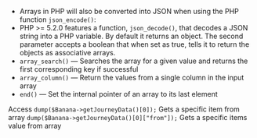 - Arrays in PHP will also be converted into JSON when using the PHP function `json_encode()`:
- PHP >= 5.2.0 features a function, `json_decode()`, that decodes a JSON string into a PHP variable. By default it returns an object. The second parameter accepts a boolean that when set as true, tells it to return the objects as associative arrays.
- `array_search()` — Searches the array for a given value and returns the first corresponding key if successful
- `array_column()` — Return the values from a single column in the input array
- `end()` — Set the internal pointer of an array to its last element


Access
`dump($Banana->getJourneyData()[0]);` Gets a specific item from array
`dump($Banana->getJourneyData()[0]["from"]);` Gets a specific items value from array

